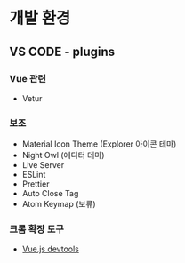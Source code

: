 # 개발 환경

## VS CODE - plugins

### Vue 관련

* Vetur

### 보조

* Material Icon Theme (Explorer 아이콘 테마)
* Night Owl (에디터 테마)
* Live Server
* ESLint
* Prettier
* Auto Close Tag
* Atom Keymap (보류)

### 크롬 확장 도구

* [Vue.js devtools](https://chrome.google.com/webstore/detail/vuejs-devtools/nhdogjmejiglipccpnnnanhbledajbpd/related)
